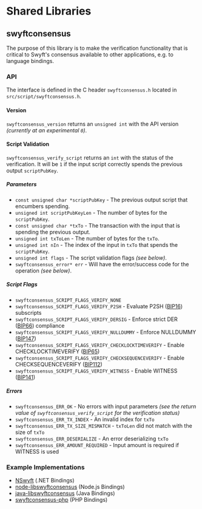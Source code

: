 Shared Libraries
================

## swyftconsensus

The purpose of this library is to make the verification functionality that is critical to Swyft's consensus available to other applications, e.g. to language bindings.

### API

The interface is defined in the C header `swyftconsensus.h` located in  `src/script/swyftconsensus.h`.

#### Version

`swyftconsensus_version` returns an `unsigned int` with the API version *(currently at an experimental `0`)*.

#### Script Validation

`swyftconsensus_verify_script` returns an `int` with the status of the verification. It will be `1` if the input script correctly spends the previous output `scriptPubKey`.

##### Parameters
- `const unsigned char *scriptPubKey` - The previous output script that encumbers spending.
- `unsigned int scriptPubKeyLen` - The number of bytes for the `scriptPubKey`.
- `const unsigned char *txTo` - The transaction with the input that is spending the previous output.
- `unsigned int txToLen` - The number of bytes for the `txTo`.
- `unsigned int nIn` - The index of the input in `txTo` that spends the `scriptPubKey`.
- `unsigned int flags` - The script validation flags *(see below)*.
- `swyftconsensus_error* err` - Will have the error/success code for the operation *(see below)*.

##### Script Flags
- `swyftconsensus_SCRIPT_FLAGS_VERIFY_NONE`
- `swyftconsensus_SCRIPT_FLAGS_VERIFY_P2SH` - Evaluate P2SH ([BIP16](https://github.com/bitcoin/bips/blob/master/bip-0016.mediawiki)) subscripts
- `swyftconsensus_SCRIPT_FLAGS_VERIFY_DERSIG` - Enforce strict DER ([BIP66](https://github.com/bitcoin/bips/blob/master/bip-0066.mediawiki)) compliance
- `swyftconsensus_SCRIPT_FLAGS_VERIFY_NULLDUMMY` - Enforce NULLDUMMY ([BIP147](https://github.com/bitcoin/bips/blob/master/bip-0147.mediawiki))
- `swyftconsensus_SCRIPT_FLAGS_VERIFY_CHECKLOCKTIMEVERIFY` - Enable CHECKLOCKTIMEVERIFY ([BIP65](https://github.com/bitcoin/bips/blob/master/bip-0065.mediawiki))
- `swyftconsensus_SCRIPT_FLAGS_VERIFY_CHECKSEQUENCEVERIFY` - Enable CHECKSEQUENCEVERIFY ([BIP112](https://github.com/bitcoin/bips/blob/master/bip-0112.mediawiki))
- `swyftconsensus_SCRIPT_FLAGS_VERIFY_WITNESS` - Enable WITNESS ([BIP141](https://github.com/bitcoin/bips/blob/master/bip-0141.mediawiki))

##### Errors
- `swyftconsensus_ERR_OK` - No errors with input parameters *(see the return value of `swyftconsensus_verify_script` for the verification status)*
- `swyftconsensus_ERR_TX_INDEX` - An invalid index for `txTo`
- `swyftconsensus_ERR_TX_SIZE_MISMATCH` - `txToLen` did not match with the size of `txTo`
- `swyftconsensus_ERR_DESERIALIZE` - An error deserializing `txTo`
- `swyftconsensus_ERR_AMOUNT_REQUIRED` - Input amount is required if WITNESS is used

### Example Implementations
- [NSwyft](https://github.com/NicolasDorier/NSwyft/blob/master/NSwyft/Script.cs#L814) (.NET Bindings)
- [node-libswyftconsensus](https://github.com/bitpay/node-libswyftconsensus) (Node.js Bindings)
- [java-libswyftconsensus](https://github.com/dexX7/java-libswyftconsensus) (Java Bindings)
- [swyftconsensus-php](https://github.com/Bit-Wasp/swyftconsensus-php) (PHP Bindings)
